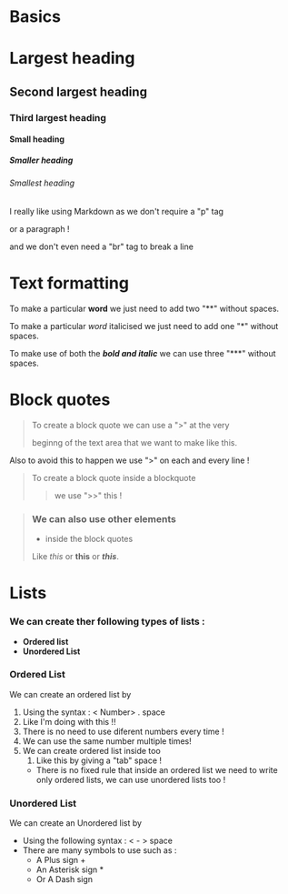 # Basics 

# Largest heading 

## Second largest heading 

### Third largest heading

#### Small heading 

##### Smaller heading

###### Smallest heading


I really like using Markdown as we don't require a "p" tag 

or a paragraph ! 

and we don't even need a "br" tag to break a line 

# Text formatting 

To make a particular **word** we just need to add two "**"  without spaces.

To make a particular *word* italicised we just need to add one "*" without spaces.

To make use of both the ***bold and italic*** we can use three "***" without spaces.


# Block quotes 

> To create a block quote we can use a ">" at the very 
>
>beginng of the text area that we want to make like this. 

Also to avoid this to happen we use ">" on each and every line 
!
> To create a block quote inside a blockquote 
>> we use ">>" this ! 

> ### We can also use other elements
>
> - inside the block quotes 
>
> Like *this* or **this** or ***this***. 

# Lists 

### We can create ther following types of lists :
- **Ordered list**
- **Unordered List**

### Ordered List
We can create an ordered list by 

1. Using the syntax : < Number> . space 
2. Like I'm doing with this !! 
3. There is no need to use diferent numbers every time ! 
4. We can use the same number multiple times! 
5. We can create ordered list inside too 
     1. Like this by giving a "tab" space ! 
     - There is no fixed rule that inside an ordered list we need to write only ordered lists, we can use unordered lists too ! 

### Unordered List 

We can create an Unordered list by 
- Using the following syntax : < - > space 
- There are many symbols to use such as :
    + A Plus sign + 
    * An Asterisk sign *
    - Or A Dash sign
